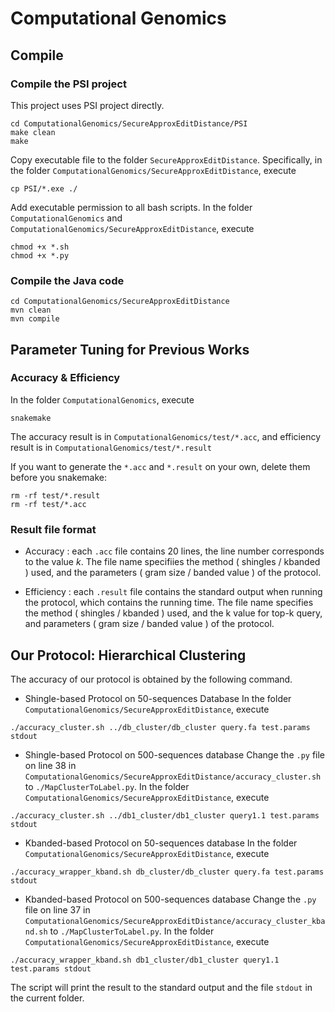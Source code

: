 # Computational Genomics

## Compile

### Compile the PSI project
This project uses PSI project directly.
``` 
cd ComputationalGenomics/SecureApproxEditDistance/PSI
make clean
make
```

Copy executable file to the folder `SecureApproxEditDistance`. Specifically, in the folder `ComputationalGenomics/SecureApproxEditDistance`, execute
``` 
cp PSI/*.exe ./
```

Add executable permission to all bash scripts.
In the folder `ComputationalGenomics` and `ComputationalGenomics/SecureApproxEditDistance`, execute
```
chmod +x *.sh
chmod +x *.py
```

### Compile the Java code
```
cd ComputationalGenomics/SecureApproxEditDistance
mvn clean
mvn compile
```

## Parameter Tuning for Previous Works

### Accuracy & Efficiency
In the folder `ComputationalGenomics`, execute
```
snakemake
```

The accuracy result is in `ComputationalGenomics/test/*.acc`, and efficiency result is in `ComputationalGenomics/test/*.result`

If you want to generate the `*.acc` and `*.result` on your own, delete them before you snakemake:
```
rm -rf test/*.result
rm -rf test/*.acc
```

### Result file format

- Accuracy : each `.acc` file contains 20 lines, the line number corresponds to the value $k$. 
The file name specifiies the method ( shingles / kbanded ) used, and the parameters ( gram size / banded value ) of the protocol.

- Efficiency : each `.result` file contains the standard output when running the protocol, which contains the running time. 
The file name specifies the method ( shingles / kbanded ) used, and the k value for top-k query, and parameters ( gram size / banded value ) of the protocol.

## Our Protocol: Hierarchical Clustering
The accuracy of our protocol is obtained by the following command.

- Shingle-based Protocol on 50-sequences Database
In the folder `ComputationalGenomics/SecureApproxEditDistance`, execute
```
./accuracy_cluster.sh ../db_cluster/db_cluster query.fa test.params stdout
```

- Shingle-based Protocol on 500-sequences database
Change the `.py` file on line 38 in `ComputationalGenomics/SecureApproxEditDistance/accuracy_cluster.sh` to `./MapClusterToLabel.py`.
In the folder `ComputationalGenomics/SecureApproxEditDistance`, execute
```
./accuracy_cluster.sh ../db1_cluster/db1_cluster query1.1 test.params stdout
```

- Kbanded-based Protocol on 50-sequences database
In the folder `ComputationalGenomics/SecureApproxEditDistance`, execute
```
./accuracy_wrapper_kband.sh db_cluster/db_cluster query.fa test.params stdout
```

- Kbanded-based Protocol on 500-sequences database
Change the `.py` file on line 37 in `ComputationalGenomics/SecureApproxEditDistance/accuracy_cluster_kband.sh` to `./MapClusterToLabel.py`.
In the folder `ComputationalGenomics/SecureApproxEditDistance`, execute
```
./accuracy_wrapper_kband.sh db1_cluster/db1_cluster query1.1 test.params stdout
```

The script will print the result to the standard output and the file `stdout` in the current folder.